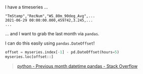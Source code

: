 I have a timeseries  ...

```csv
"TmStamp","RecNum","WS_80m_90deg_Avg",...
2021-06-29 00:00:00.000,459742,3.245,...
...
```

... and I want to grab the last month via `pandas`.

I can do this easily using `pandas.DateOffset`!

```python
offset = myseries.index[-1] - pd.DateOffset(hours=5)
myseries.loc[offset::]
```

> [python - Previous month datetime pandas - Stack Overflow](https://stackoverflow.com/questions/43090840/previous-month-datetime-pandas)